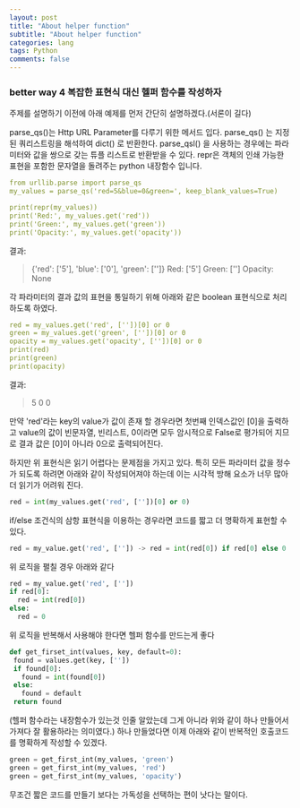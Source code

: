 ```yaml
---
layout: post  
title: "About helper function"  
subtitle: "About helper function"  
categories: lang        
tags: Python    
comments: false  
---
```


### better way 4 복잡한 표현식 대신 헬퍼 함수를 작성하자

주제를 설명하기 이전에 아래 예제를 먼저 간단히 설명하겠다.(서론이 길다)

parse_qs()는 Http URL Parameter를 다루기 위한 메서드 입다.
parse_qs() 는 지정된 쿼리스트링을 해석하여 dict() 로 반환한다.
parse_qsl() 을 사용하는 경우에는 파라미터와 값을 쌍으로 갖는 튜플 리스트로 반환받을 수 있다.
repr은 객체의 인쇄 가능한 표현을 포함한 문자열을 돌려주는 python 내장함수 입니다.

```yml
from urllib.parse import parse_qs
my_values = parse_qs('red=5&blue=0&green=', keep_blank_values=True)

print(repr(my_values))
print('Red:', my_values.get('red'))
print('Green:', my_values.get('green'))
print('Opacity:', my_values.get('opacity'))
```
결과:
> {'red': ['5'], 'blue': ['0'], 'green': ['']}
> Red:     ['5']
> Green:   ['']
> Opacity: None

각 파라미터의 결과 값의 표현을 통일하기 위해 아래와 같은 boolean 표현식으로 처리 하도록 하였다.
```yml
red = my_values.get('red', [''])[0] or 0
green = my_values.get('green', [''])[0] or 0
opacity = my_values.get('opacity', [''])[0] or 0
print(red)
print(green)
print(opacity)
```

결과:
> 5
> 0
> 0

만약 'red'라는 key의 value가 값이 존재 할 경우라면 첫번째 인덱스값인 [0]을 출력하고
value의 값이 빈문자열, 빈리스트, 0이라면 모두 암시적으로 False로 평가되어 지므로 결과 값은 [0]이 아니라 0으로 출력되어진다.

하지만 위 표현식은 읽기 어렵다는 문제점을 가지고 있다. 
특히 모든 파라미터 값을 정수가 되도록 하려면 아래와 같이 작성되어져야 하는데 
이는 시각적 방해 요소가 너무 많아 더 읽기가 어려워 진다.

```python
red = int(my_values.get('red', [''])[0] or 0)
```

if/else 조건식의 삼항 표현식을 이용하는 경우라면 코드를 짧고 더 명확하게 표현할 수 있다.

```python
red = my_value.get('red', ['']) -> red = int(red[0]) if red[0] else 0
```

위 로직을 펼칠 경우 아래와 같다

```python
red = my_value.get('red', [''])
if red[0]:
  red = int(red[0])
else:
  red = 0
```

위 로직을 반복해서 사용해야 한다면 헬퍼 함수를 만드는게 좋다

```python
def get_firset_int(values, key, default=0):
 found = values.get(key, [''])
 if found[0]:
   found = int(found[0])
 else:
   found = default
 return found
```

(헬퍼 함수라는 내장함수가 있는것 인줄 알았는데 그게 아니라 위와 같이 하나 만들어서 가져다 잘 활용하라는 의미였다.)
하나 만들었다면 이제 아래와 같이 반복적인 호출코드를 명확하게 작성할 수 있겠다.

```python
green = get_first_int(my_values, 'green')
green = get_first_int(my_values, 'red')
green = get_first_int(my_values, 'opacity')
```

무조건 짧은 코드를 만들기 보다는 가독성을 선택하는 편이 낫다는 말이다.

